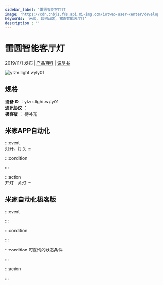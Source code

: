 ```yaml
---
sidebar_label: '雷圆智能客厅灯'
image: 'https://cdn.cnbj1.fds.api.mi-img.com/iotweb-user-center/developer_16790476548440wAJ6F5w.png?GalaxyAccessKeyId=AKVGLQWBOVIRQ3XLEW&Expires=9223372036854775807&Signature=PfbL4Freh1eXA3yR2Z+8wXke1xE='
keywords: '米家, 其他品牌, 雷圆智能客厅灯'
description : ''
---
```

# 雷圆智能客厅灯

2019/11/1 发布 | [产品百科](https://home.mi.com/webapp/content/baike/product/index.html?model=ylzm.light.wyly01/) | [说明书](https://home.mi.com/views/introduction.html?model=ylzm.light.wyly01&region=cn)

![ylzm.light.wyly01](https://cdn.cnbj1.fds.api.mi-img.com/iotweb-user-center/developer_16790476548440wAJ6F5w.png?GalaxyAccessKeyId=AKVGLQWBOVIRQ3XLEW&Expires=9223372036854775807&Signature=PfbL4Freh1eXA3yR2Z+8wXke1xE=)

## 规格  
> 
**设备 ID** ：ylzm.light.wyly01  
**通讯协议** ：  
**极客版**  ： 待补充 


## 米家APP自动化  

:::event  
灯开、灯关
:::

:::condition  

:::

:::action   
开灯、关灯
:::

## 米家自动化极客版  

:::event  

:::

:::condition  

:::

:::condition 可查询的状态条件  

:::

:::action  

:::

        
